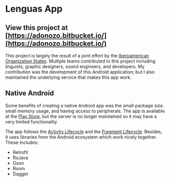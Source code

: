 # Lenguas App #

## View this project at [https://adonozo.bitbucket.io/](https://adonozo.bitbucket.io/)

This project is largely the result of a joint effort by the [Iberoamerican Organization States](https://oei.int/oficinas/bolivia). Multiple teams contributed to this project including linguists, graphic designers, sound engineers, and developers. My contribution was the development of this Android application; but I also maintained the underlying service that makes this app work.

## Native Android ##
Some benefits of creating a native Android app was the small package size. small memory usage, and having access to peripherals. The app is available at the [Play Store](https://play.google.com/store/apps/details?id=bo.oei.lenguas.lenguas), but the server is no longer maintained so it may have a very limited functionality.

The app follows the [Activity Lifecycle](https://developer.android.com/guide/components/activities/activity-lifecycle) and the [Fragment Lifecycle](https://developer.android.com/guide/fragments/lifecycle). Besides, it uses libraries from the Android ecosystem which work nicely together. These includes:
  -  Retrofit
  -  RxJava
  -  Gson
  -  Room
  -  Dagger
